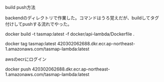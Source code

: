 build push方法

backendのディレクトリで作業した。コマンドはうろ覚えだが、buildしてタグ付けしてpushする流れでやった。

docker build -t tasmap:latest -f docker/api-lambda/Dockerfile .

docker tag tasmap:latest 420302062688.dkr.ecr.ap-northeast-1.amazonaws.com/tasmap-lambda:latest

awsのecrにログイン

docker push 420302062688.dkr.ecr.ap-northeast-1.amazonaws.com/tasmap-lambda:latest

